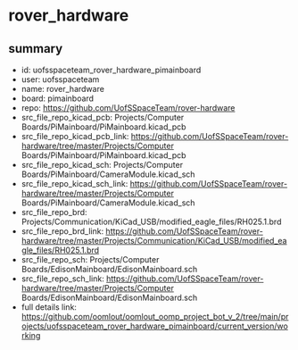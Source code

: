 # rover_hardware
 
## summary 
* id: uofsspaceteam_rover_hardware_pimainboard
* user: uofsspaceteam
* name: rover_hardware
* board: pimainboard
* repo: https://github.com/UofSSpaceTeam/rover-hardware
* src_file_repo_kicad_pcb: Projects/Computer Boards/PiMainboard/PiMainboard.kicad_pcb
* src_file_repo_kicad_pcb_link: https://github.com/UofSSpaceTeam/rover-hardware/tree/master/Projects/Computer Boards/PiMainboard/PiMainboard.kicad_pcb
* src_file_repo_kicad_sch: Projects/Computer Boards/PiMainboard/CameraModule.kicad_sch
* src_file_repo_kicad_sch_link: https://github.com/UofSSpaceTeam/rover-hardware/tree/master/Projects/Computer Boards/PiMainboard/CameraModule.kicad_sch
* src_file_repo_brd: Projects/Communication/KiCad_USB/modified_eagle_files/RH025.1.brd
* src_file_repo_brd_link: https://github.com/UofSSpaceTeam/rover-hardware/tree/master/Projects/Communication/KiCad_USB/modified_eagle_files/RH025.1.brd
* src_file_repo_sch: Projects/Computer Boards/EdisonMainboard/EdisonMainboard.sch
* src_file_repo_sch_link: https://github.com/UofSSpaceTeam/rover-hardware/tree/master/Projects/Computer Boards/EdisonMainboard/EdisonMainboard.sch
* full details link: https://github.com/oomlout/oomlout_oomp_project_bot_v_2/tree/main/projects/uofsspaceteam_rover_hardware_pimainboard/current_version/working  







